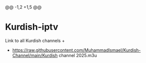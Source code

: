@@ -1,2 +1,5 @@
# Kurdish-iptv
 Link to all Kurdish channels
+
+ https://raw.githubusercontent.com/MuhammadIsmael/Kurdish-Channel/main/Kurdish channel 2025.m3u
